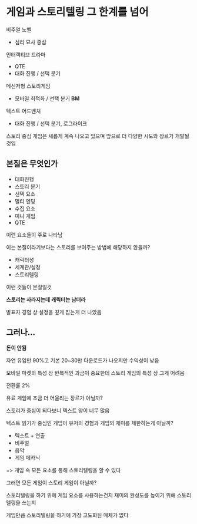 # 게임과 스토리텔링 그 한계를 넘어
비주얼 노벨
* 심리 묘사 중심

인터랙티브 드라마
* QTE
* 대화 진행 / 선택 분기

메신저형 스토리게임
* 모바일 최적화 / 선택 분기 **BM**

텍스트 어드벤처
* 대화 진행 / 선택 분기, 로그라이크

스토리 중심 게임은 새롭게 계속 나오고 있으며 앞으로 더 다양한 시도와 장르가 개발될 것임

## 본질은 무엇인가
* 대화진행
* 스토리 분기 
* 선택 요소
* 멀티 엔딩
* 수집 요소
* 미니 게임 
* QTE

이런 요소들이 주로 나타남

이는 본질이라기보다는 스토리를 보여주는 방법에 해당하지 않을까?

* 캐릭터성
* 세계관/설정
* 스토리텔링

이런 것들이 본질일것

**스토리는 사라지는데 캐릭터는 남더라**

발표자 경험 상 설정을 깊게 잡는게 더 나았음

## 그러나...
**돈이 안됨**

자연 유입만 90%고 기본 20~30만 다운로드가 나오지만 수익성이 낮음

모바일 마켓의 특성 상 반복적인 과금이 중요한데 스토리 게임의 특성 상 그게 어려움

전환률 2%

유료 게임에 조금 더 어울리는 장르가 아닐까?

스토리가 중심이 되다보니 텍스트 양이 너무 많음

텍스트 읽기가 중심인 게임이 유저의 경험과 게임의 재미를 제한하는게 아닐까?

* 텍스트 + 연출
* 비주얼
* 음악
* 게임 메카닉

=> 게임 속 모든 요소를 통해 스토리텔링을 할 수 있다

그러면 모든 게임이 스토리 게임이 아닐까?

스토리텔링을 하기 위헤 게임 요소를 사용하는건지 재미의 완성도를 높이기 위해 스토리텔링을 쓰는지

게임만큼 스토리텔링을 하기에 가장 고도화된 매체가 없다

